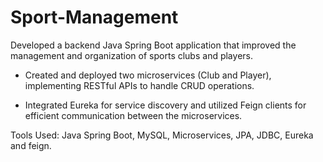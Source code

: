 # Sport-Management

Developed a backend Java Spring Boot application that improved the management and organization of sports clubs and players.

- Created and deployed two microservices (Club and Player), implementing RESTful APIs to handle CRUD operations.
  
- Integrated Eureka for service discovery and utilized Feign clients for efficient communication between the microservices.
  
Tools Used: Java Spring Boot, MySQL, Microservices, JPA, JDBC, Eureka and feign.
